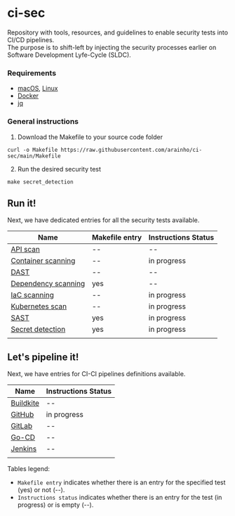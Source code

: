# ci-sec
Repository with tools, resources, and guidelines to enable security tests into CI/CD pipelines.   
The purpose is to shift-left by injecting the security processes earlier on Software Development Lyfe-Cycle (SLDC). 

### Requirements
- [macOS](https://www.apple.com/macos/), [Linux](https://www.linux.org/)
- [Docker](https://docs.docker.com/engine/install/)
- [jq](https://stedolan.github.io/jq/download/)

### General instructions
1. Download the Makefile to your source code folder
```
curl -o Makefile https://raw.githubusercontent.com/arainho/ci-sec/main/Makefile
```
2. Run the desired security test 
```
make secret_detection
```

## Run it!

Next, we have dedicated entries for all the security tests available.

| Name | Makefile entry | Instructions Status |
| ---- | --------------- | ------------------- |
| [API scan](api/scan.md) | -- | -- |
| [Container scanning](container/scanning.md) | -- | in progress |
| [DAST](dast/analysis.md) | -- | -- |
| [Dependency scanning](dependency/scanning.md) | yes | -- |
| [IaC scanning](iac/scanning.md) | -- | in progress |
| [Kubernetes scan](kube/scan.md) | -- | in progress |
| [SAST](sast/analysis.md) | yes | in progress |
| [Secret detection](secret/detection.md) | yes | in progress |
| | |

## Let's pipeline it!

Next, we have entries for CI-CI pipelines definitions available.

| Name | Instructions Status |
| ---- | ------------------- |
| [Buildkite](cicd/buildkite.md)| -- |
| [GitHub](cicd/github.md) | in progress |
| [GitLab](cicd/gitlab.md) | -- |
| [Go-CD](cicd/gocd.md) | -- |
| [Jenkins](cicd/jenkins.md) | -- |
| | |

Tables legend:
- `Makefile entry` indicates whether there is an entry for the specified test (yes) or not (--).
- `Instructions status` indicates whether there is an entry for the test (in progress) or is empty (--).
